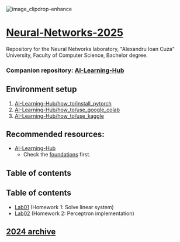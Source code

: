 ![image_clipdrop-enhance](https://github.com/Tensor-Reloaded/Advanced-Topics-in-Neural-Networks-Template-2023/assets/8055539/5965f7aa-34ad-4899-b2af-be3cc084cb96)

# [Neural-Networks-2025](https://sites.google.com/view/rbenchea/neural-networks)

Repository for the Neural Networks laboratory, "Alexandru Ioan Cuza" University, Faculty of Computer Science, Bachelor degree.


### Companion repository: [AI-Learning-Hub](https://github.com/Tensor-Reloaded/AI-Learning-Hub)


## Environment setup

1. [AI-Learning-Hub/how_to/install_pytorch](https://github.com/Tensor-Reloaded/AI-Learning-Hub/blob/main/how_to/install_pytorch.md)
2. [AI-Learning-Hub/how_to/use_google_colab](https://github.com/Tensor-Reloaded/AI-Learning-Hub/blob/main/how_to/use_google_colab.md)
3. [AI-Learning-Hub/how_to/use_kaggle](https://github.com/Tensor-Reloaded/AI-Learning-Hub/blob/main/how_to/use_kaggle.md)


## Recommended resources:

* [AI-Learning-Hub](https://github.com/Tensor-Reloaded/AI-Learning-Hub/)
  * Check the [foundations](https://github.com/Tensor-Reloaded/AI-Learning-Hub/tree/main/foundations) first.


## Table of contents

## Table of contents

* [Lab01](./Lab01) (Homework 1: Solve linear system)
* [Lab02](./Lab02) (Homework 2: Perceptron implementation)


## [2024 archive](https://github.com/Tensor-Reloaded/Neural-Networks-Template-2024)

